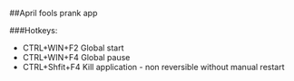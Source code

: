 ##April fools prank app

###Hotkeys:
- CTRL+WIN+F2 Global start
- CTRL+WIN+F4 Global pause
- CTRL+Shfit+F4 Kill application - non reversible without manual restart

